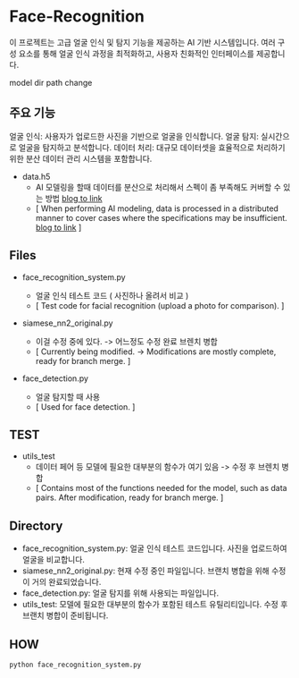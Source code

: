 # Face-Recognition

이 프로젝트는 고급 얼굴 인식 및 탐지 기능을 제공하는 AI 기반 시스템입니다. 여러 구성 요소를 통해 얼굴 인식 과정을 최적화하고, 사용자 친화적인 인터페이스를 제공합니다.

model dir path change

## 주요 기능
얼굴 인식: 사용자가 업로드한 사진을 기반으로 얼굴을 인식합니다.
얼굴 탐지: 실시간으로 얼굴을 탐지하고 분석합니다.
데이터 처리: 대규모 데이터셋을 효율적으로 처리하기 위한 분산 데이터 관리 시스템을 포함합니다.


- data.h5 
    - AI 모델링을 할때 데이터를 분산으로 처리해서 스펙이 좀 부족해도 커버할 수 있는 방법 [blog to link](https://nuxlear.tistory.com/4)
    - [ When performing AI modeling, data is processed in a distributed manner to cover cases where the specifications may be insufficient. [blog to link](https://nuxlear.tistory.com/4) ]

## Files

- face_recognition_system.py 
    - 얼굴 인식 테스트 코드 ( 사진하나 올려서 비교 )
    - [ Test code for facial recognition (upload a photo for comparison). ]

- siamese_nn2_original.py 
    - 이걸 수정 중에 있다. -> 어느정도 수정 완료 브렌치 병합
    - [ Currently being modified. -> Modifications are mostly complete, ready for branch merge. ]

- face_detection.py 
    - 얼굴 탐지할 때 사용
    - [ Used for face detection. ]

## TEST
- utils_test 
    - 데이터 페어 등 모델에 필요한 대부분의 함수가 여기 있음 -> 수정 후 브렌치 병합
    - [ Contains most of the functions needed for the model, such as data pairs. After modification, ready for branch merge. ]


## Directory
- face_recognition_system.py: 얼굴 인식 테스트 코드입니다. 사진을 업로드하여 얼굴을 비교합니다.
- siamese_nn2_original.py: 현재 수정 중인 파일입니다. 브랜치 병합을 위해 수정이 거의 완료되었습니다.
- face_detection.py: 얼굴 탐지를 위해 사용되는 파일입니다.
- utils_test: 모델에 필요한 대부분의 함수가 포함된 테스트 유틸리티입니다. 수정 후 브랜치 병합이 준비됩니다.


## HOW
```
python face_recognition_system.py
```